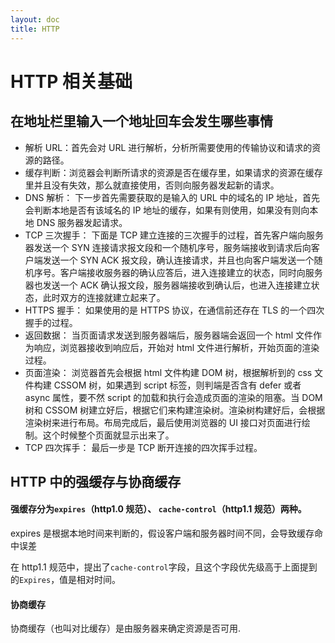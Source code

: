 ```yaml
---
layout: doc
title: HTTP
---
```


# HTTP 相关基础

## 在地址栏里输入一个地址回车会发生哪些事情

- 解析 URL：首先会对 URL 进行解析，分析所需要使用的传输协议和请求的资源的路径。
- 缓存判断：浏览器会判断所请求的资源是否在缓存里，如果请求的资源在缓存里并且没有失效，那么就直接使用，否则向服务器发起新的请求。
- DNS 解析： 下一步首先需要获取的是输入的 URL 中的域名的 IP 地址，首先会判断本地是否有该域名的 IP 地址的缓存，如果有则使用，如果没有则向本地 DNS 服务器发起请求。
- TCP 三次握手： 下面是 TCP 建立连接的三次握手的过程，首先客户端向服务器发送一个 SYN 连接请求报文段和一个随机序号，服务端接收到请求后向客户端发送一个 SYN ACK 报文段，确认连接请求，并且也向客户端发送一个随机序号。客户端接收服务器的确认应答后，进入连接建立的状态，同时向服务器也发送一个 ACK 确认报文段，服务器端接收到确认后，也进入连接建立状态，此时双方的连接就建立起来了。
- HTTPS 握手： 如果使用的是 HTTPS 协议，在通信前还存在 TLS 的一个四次握手的过程。
- 返回数据： 当页面请求发送到服务器端后，服务器端会返回一个 html 文件作为响应，浏览器接收到响应后，开始对 html 文件进行解析，开始页面的渲染过程。
- 页面渲染： 浏览器首先会根据 html 文件构建 DOM 树，根据解析到的 css 文件构建 CSSOM 树，如果遇到 script 标签，则判端是否含有 defer 或者 async 属性，要不然 script 的加载和执行会造成页面的渲染的阻塞。当 DOM 树和 CSSOM 树建立好后，根据它们来构建渲染树。渲染树构建好后，会根据渲染树来进行布局。布局完成后，最后使用浏览器的 UI 接口对页面进行绘制。这个时候整个页面就显示出来了。
- TCP 四次挥手： 最后一步是 TCP 断开连接的四次挥手过程。

## HTTP 中的强缓存与协商缓存

#### 强缓存分为`expires`（http1.0 规范）、 `cache-control`（http1.1 规范）两种。

expires 是根据本地时间来判断的，假设客户端和服务器时间不同，会导致缓存命中误差

在 http1.1 规范中，提出了`cache-control`字段，且这个字段优先级高于上面提到的`Expires`，值是相对时间。

#### 协商缓存

协商缓存（也叫对比缓存）是由服务器来确定资源是否可用.
